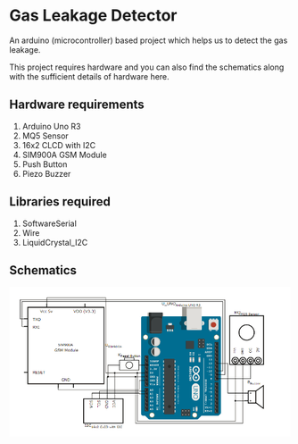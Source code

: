 # Gas Leakage Detector
An arduino (microcontroller) based project which helps us to detect the gas leakage.

This project requires hardware and you can also find the schematics along with the sufficient details of hardware here.

## Hardware requirements
1. Arduino Uno R3
2. MQ5 Sensor
3. 16x2 CLCD with I2C
4. SIM900A GSM Module
5. Push Button
6. Piezo Buzzer

## Libraries required
1. SoftwareSerial
2. Wire
3. LiquidCrystal_I2C

## Schematics
![schematics](https://github.com/shubham-thakare/gas-leakage-detector/blob/master/Schematics/Schematics.PNG)
